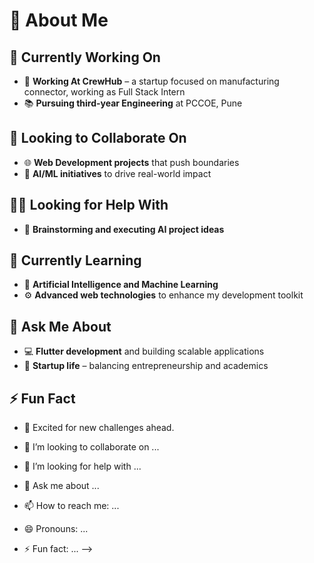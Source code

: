 # 🌛 About Me


## 🌅 Currently Working On
- 🚀 **Working At CrewHub** – a startup focused on manufacturing connector, working as Full Stack Intern
- 📚 **Pursuing third-year Engineering** at PCCOE, Pune  


## 🤝 Looking to Collaborate On
- 🌐 **Web Development projects** that push boundaries  
- 🤖 **AI/ML initiatives** to drive real-world impact  


## 🧑‍💻 Looking for Help With
- 🧠 **Brainstorming and executing AI project ideas** 


## 🌱 Currently Learning
- 🤖 **Artificial Intelligence and Machine Learning**  
- ⚙️ **Advanced web technologies** to enhance my development toolkit  


## 💬 Ask Me About
- 💻 **Flutter development** and building scalable applications  
- 🚀 **Startup life** – balancing entrepreneurship and academics  


## ⚡ Fun Fact
- 🎯 Excited for new challenges ahead.  


- 👯 I’m looking to collaborate on ...
- 🤔 I’m looking for help with ...
- 💬 Ask me about ...
- 📫 How to reach me: ...
- 😄 Pronouns: ...
- ⚡ Fun fact: ...
-->
